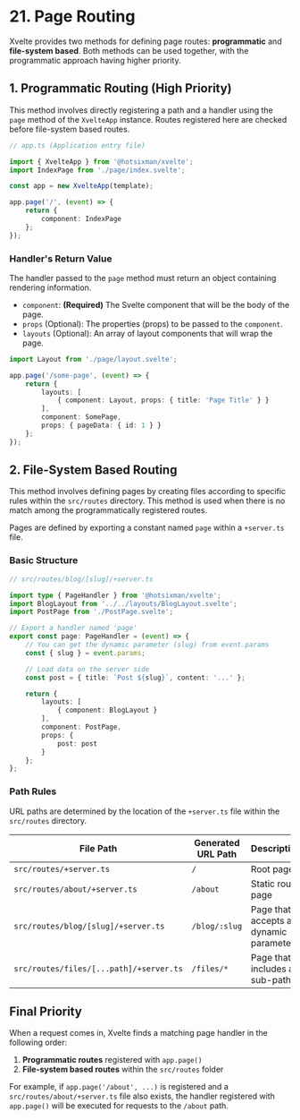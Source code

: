# 21. Page Routing

Xvelte provides two methods for defining page routes: **programmatic** and **file-system based**. Both methods can be used together, with the programmatic approach having higher priority.

## 1. Programmatic Routing (High Priority)

This method involves directly registering a path and a handler using the `page` method of the `XvelteApp` instance. Routes registered here are checked before file-system based routes.

```ts
// app.ts (Application entry file)

import { XvelteApp } from '@hotsixman/xvelte';
import IndexPage from './page/index.svelte';

const app = new XvelteApp(template);

app.page('/', (event) => {
    return {
        component: IndexPage
    };
});
```

### Handler's Return Value

The handler passed to the `page` method must return an object containing rendering information.

-   `component`: **(Required)** The Svelte component that will be the body of the page.
-   `props` (Optional): The properties (props) to be passed to the `component`.
-   `layouts` (Optional): An array of layout components that will wrap the page.

```ts
import Layout from './page/layout.svelte';

app.page('/some-page', (event) => {
    return {
        layouts: [
            { component: Layout, props: { title: 'Page Title' } }
        ],
        component: SomePage,
        props: { pageData: { id: 1 } }
    };
});
```

## 2. File-System Based Routing

This method involves defining pages by creating files according to specific rules within the `src/routes` directory. This method is used when there is no match among the programmatically registered routes.

Pages are defined by exporting a constant named `page` within a `+server.ts` file.

### Basic Structure

```typescript
// src/routes/blog/[slug]/+server.ts

import type { PageHandler } from '@hotsixman/xvelte';
import BlogLayout from '../../layouts/BlogLayout.svelte';
import PostPage from './PostPage.svelte';

// Export a handler named 'page'
export const page: PageHandler = (event) => {
    // You can get the dynamic parameter (slug) from event.params
    const { slug } = event.params;

    // Load data on the server side
    const post = { title: `Post ${slug}`, content: '...' };

    return {
        layouts: [
            { component: BlogLayout }
        ],
        component: PostPage,
        props: {
            post: post
        }
    };
};
```

### Path Rules

URL paths are determined by the location of the `+server.ts` file within the `src/routes` directory.

| File Path                               | Generated URL Path | Description                        |
| --------------------------------------- | ------------------ | ---------------------------------- |
| `src/routes/+server.ts`                 | `/`                | Root page                          |
| `src/routes/about/+server.ts`           | `/about`           | Static route page                  |
| `src/routes/blog/[slug]/+server.ts`     | `/blog/:slug`      | Page that accepts a dynamic parameter |
| `src/routes/files/[...path]/+server.ts` | `/files/*`         | Page that includes all sub-paths   |

## Final Priority

When a request comes in, Xvelte finds a matching page handler in the following order:

1.  **Programmatic routes** registered with `app.page()`
2.  **File-system based routes** within the `src/routes` folder

For example, if `app.page('/about', ...)` is registered and a `src/routes/about/+server.ts` file also exists, the handler registered with `app.page()` will be executed for requests to the `/about` path.